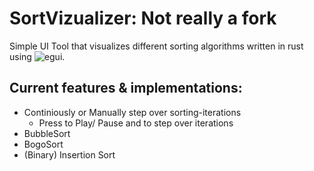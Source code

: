 # SortVizualizer: Not really a fork

Simple UI Tool that visualizes different sorting algorithms written in rust using ![egui](https://github.com/emilk/egui).

## Current features & implementations:

- Continiously or Manually step over sorting-iterations
    - Press <Space> to Play/ Pause and <N> to step over iterations
- BubbleSort
- BogoSort
- (Binary) Insertion Sort
